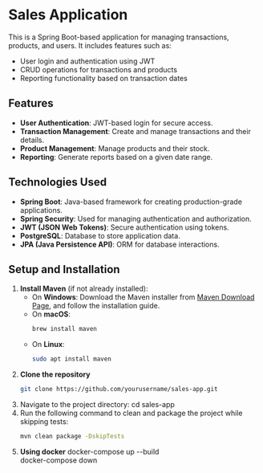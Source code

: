 # Sales Application

This is a Spring Boot-based application for managing transactions, products, and users. It includes features such as:
- User login and authentication using JWT
- CRUD operations for transactions and products
- Reporting functionality based on transaction dates

## Features
- **User Authentication**: JWT-based login for secure access.
- **Transaction Management**: Create and manage transactions and their details.
- **Product Management**: Manage products and their stock.
- **Reporting**: Generate reports based on a given date range.

## Technologies Used
- **Spring Boot**: Java-based framework for creating production-grade applications.
- **Spring Security**: Used for managing authentication and authorization.
- **JWT (JSON Web Tokens)**: Secure authentication using tokens.
- **PostgreSQL**: Database to store application data.
- **JPA (Java Persistence API)**: ORM for database interactions.

## Setup and Installation

1. **Install Maven** (if not already installed):
   - On **Windows**: Download the Maven installer from [Maven Download Page](https://maven.apache.org/download.cgi), and follow the installation guide.
   - On **macOS**:
     ```bash
     brew install maven
     ```
   - On **Linux**:
     ```bash
     sudo apt install maven
     ```
2. **Clone the repository**
   ```bash
   git clone https://github.com/yourusername/sales-app.git
3. Navigate to the project directory:
   cd sales-app   
4. Run the following command to clean and package the project while skipping tests:
   ```bash
   mvn clean package -DskipTests
2. **Using docker**
   docker-compose up --build  
   docker-compose down
